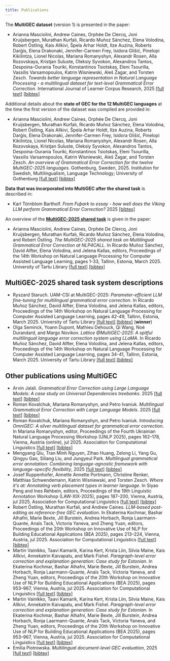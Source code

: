 ```yaml
---
title: Publications
---
```


The __MultiGEC dataset__ (version 1) is presented in the paper:

- Arianna Masciolini, Andrew Caines, Orphée De Clercq, Joni Kruijsbergen, Murathan Kurfalı, Ricardo Muñoz Sánchez, Elena Volodina, Robert Östling, Kais Allkivi, Špela Arhar Holdt, Ilze Auzina, Roberts Darg̀is, Elena Drakonaki, Jennifer-Carmen Frey, Isidora Glišić, Pinelopi Kikilintza, Lionel Nicolas, Mariana Romanyshyn, Alexandr Rosen, Alla Rozovskaya, Kristjan Suluste, Oleksiy Syvokon, Alexandros Tantos, Despoina-Ourania Touriki, Konstantinos Tsiotskas, Eleni Tsourilla, Vassilis Varsamopoulos, Katrin Wisniewski, Aleš Žagar, and Torsten Zesch. _Towards better language representation in Natural Language Processing - a multilingual dataset for text-level Grammatical Error Correction_. International Journal of Learner Corpus Research, 2025 [[full text]](https://www.jbe-platform.com/content/journals/10.1075/ijlcr.24033.mas) [[bibtex]](https://spraakbanken.github.io/multigec-2025/bib/multigec-paper.bib)

Additional details about the __state of GEC for the 12 MultiGEC languages__ at the time the first version of the dataset was compiled are provided in:

- Arianna Masciolini, Andrew Caines, Orphée De Clercq, Joni Kruijsbergen, Murathan Kurfalı, Ricardo Muñoz Sánchez, Elena Volodina, Robert Östling, Kais Allkivi, Špela Arhar Holdt, Ilze Auzina, Roberts Darg̀is, Elena Drakonaki, Jennifer-Carmen Frey, Isidora Glišić, Pinelopi Kikilintza, Lionel Nicolas, Mariana Romanyshyn, Alexandr Rosen, Alla Rozovskaya, Kristjan Suluste, Oleksiy Syvokon, Alexandros Tantos, Despoina-Ourania Touriki, Konstantinos Tsiotskas, Eleni Tsourilla, Vassilis Varsamopoulos, Katrin Wisniewski, Aleš Žagar, and Torsten Zesch. _An overview of Grammatical Error Correction for the twelve MultiGEC-2025 languages_. Gothenburg, Sweden, 2025. Institution for Swedish, Multilingualism, Language Technology; University of Gothenburg [[full text]](https://hdl.handle.net/2077/84800) [[bibtex]](https://spraakbanken.github.io/multigec-2025/bib/multigec-state.bib)

__Data that was incorporated into MultiGEC after the shared task__ is described in:

- Karl Törnblom Bartholf. _From Fuþark to essay - how well does the Viking LLM perform Grammatical Error Correction?_ 2025 [[bibtex]](https://spraakbanken.github.io/multigec-2025/bib/multigec-thesis-futhark.bib)

An overview of the __[MultiGEC-2025 shared task](https://spraakbanken.github.io/multigec-2025/shared_task.html)__ is given in the paper:

- Arianna Masciolini, Andrew Caines, Orphée De Clercq, Joni Kruijsbergen, Murathan Kurfalı, Ricardo Muñoz Sánchez, Elena Volodina, and Robert Östling. _The MultiGEC-2025 shared task on Multilingual Grammatical Error Correction at NLP4CALL_. In Ricardo Muñoz Sánchez, David Alfter, Elena Volodina, and Jelena Kallas, editors, Proceedings of the 14th Workshop on Natural Language Processing for Computer Assisted Language Learning, pages 1-33, Tallinn, Estonia, March 2025. University of Tartu Library [[full text]](https://aclanthology.org/2025.nlp4call-1.1/) [[bibtex]](https://spraakbanken.github.io/multigec-2025/bib/multigec-2025.bib)

## MultiGEC-2025 shared task system descriptions
- Ryszard Staruch. UAM-CSI at MultiGEC-2025: _Parameter-efficient LLM fine-tuning for multilingual grammatical error correction_. In Ricardo Muñoz Sánchez, David Alfter, Elena Volodina, and Jelena Kallas, editors, Proceedings of the 14th Workshop on Natural Language Processing for Computer Assisted Language Learning, pages 42-49, Tallinn, Estonia, March 2025. University of Tartu Library [[full text]](https://aclanthology.org/2025.nlp4call-1.3/) [[bibtex]](https://spraakbanken.github.io/multigec-2025/bib/multigec-2025-uamcsi.bib) (__winner__)
- Olga Seminck, Yoann Dupont, Mathieu Dehouck, Qi Wang, Noé Durandard, and Margo Novikov. _Lattice @MultiGEC-2025: A spitful multilingual language error correction system using LLaMA_. In Ricardo Muñoz Sánchez, David Alfter, Elena Volodina, and Jelena Kallas, editors, Proceedings of the 14th Workshop on Natural Language Processing for Computer Assisted Language Learning, pages 34-41, Tallinn, Estonia, March 2025. University of Tartu Library [[full text]](https://aclanthology.org/2025.nlp4call-1.2/) [[bibtex]](https://spraakbanken.github.io/multigec-2025/bib/multigec-2025-lattice.bib)

## Other publications using MultiGEC
- Arvin Jalali. _Grammatical Error Correction using Large Language Models: A case study on Universal Dependencies treebanks_. 2025 [[full text]](https://www.utupub.fi/bitstream/handle/10024/182490/Jalali_Arvin_Thesis.pdf) [[bibtex]](https://spraakbanken.github.io/multigec-2025/bib/multigec-thesis-ud.bib)
- Roman Kovalchuk, Mariana Romanyshyn, and Petro Ivaniuk. _Multilingual Grammatical Error Correction with Large Language Models_. 2025 [[full text]](https://apps.ucu.edu.ua/wp-content/uploads/2025/06/MS-AMLV-2025-CR-Submission-No-10.pdf) [[bibtex]](https://spraakbanken.github.io/multigec-2025/bib/ukrainian.bib)
- Roman Kovalchuk, Mariana Romanyshyn, and Petro Ivaniuk. _Introducing OmniGEC: A silver multilingual dataset for grammatical error correction_. In Mariana Romanyshyn, editor, Proceedings of the Fourth Ukrainian Natural Language Processing Workshop (UNLP 2025), pages 162–178, Vienna, Austria (online), jul 2025. Association for Computational Linguistics [[full text]](https://aclanthology.org/2025.unlp-1.17/) [[bibtex]]((https://spraakbanken.github.io/multigec-2025/bib/omnigec.bib)) 
- Mengyang Qiu, Tran Minh Nguyen, Zihao Huang, Zelong Li, Yang Gu, Qingyu Gao, Siliang Liu, and Jungyeul Park. _Multilingual grammatical error annotation: Combining language-agnostic framework with language-specific flexibility_, 2025 [[full text]](https://arxiv.org/abs/2506.07719) [[bibtex]]((https://spraakbanken.github.io/multigec-2025/bib/multigec-annot.bib)) 
- Josef Ruppenhofer, Annette Annette Portmann, Christine Renker, Matthias Schwendemann, Katrin Wisniewski, and Torsten Zesch. _Where it's at: Annotating verb placement types in learner language_. In Siyao Peng and Ines Rehbein, editors, Proceedings of the 19th Linguistic Annotation Workshop (LAW-XIX-2025), pages 187–200, Vienna, Austria, jul 2025. Association for Computational Linguistics [[full text]](https://aclanthology.org/2025.law-1.15/) [[bibtex]](https://spraakbanken.github.io/multigec-2025/bib/verb-placement-types.bib)
- Robert Östling, Murathan Kurfali, and Andrew Caines. _LLM-based post-editing as reference-free GEC evaluation_. In Ekaterina Kochmar, Bashar Alhafni, Marie Bexte, Jill Burstein, Andrea Horbach, Ronja Laarmann-Quante, Anaïs Tack, Victoria Yaneva, and Zheng Yuan, editors, Proceedings of the 20th Workshop on Innovative Use of NLP for Building Educational Applications (BEA 2025), pages 213–224, Vienna, Austria, jul 2025. Association for Computational Linguistics [[full text]](https://aclanthology.org/2025.bea-1.16/) [[bibtex]](https://spraakbanken.github.io/multigec-2025/bib/reference-free-eval.bib)
- Martin Vainikko, Taavi Kamarik, Karina Kert, Krista Liin, Silvia Maine, Kais Allkivi, Annekatrin Kaivapalu, and Mark Fishel. _Paragraph-level error correction and explanation generation: Case study for Estonian_. In Ekaterina Kochmar, Bashar Alhafni, Marie Bexte, Jill Burstein, Andrea Horbach, Ronja Laarmann-Quante, Anaïs Tack, Victoria Yaneva, and Zheng Yuan, editors, Proceedings of the 20th Workshop on Innovative Use of NLP for Building Educational Applications (BEA 2025), pages 953–967, Vienna, Austria, jul 2025. Association for Computational Linguistics [[full text]](https://aclanthology.org/2025.bea-1.72/) [[bibtex]](https://spraakbanken.github.io/multigec-2025/bib/estonian.bib)
- Martin Vainikko, Taavi Kamarik, Karina Kert, Krista Liin, Silvia Maine, Kais Allkivi, Annekatrin Kaivapalu, and Mark Fishel. _Paragraph-level error correction and explanation generation: Case study for Estonian_. In Ekaterina Kochmar, Bashar Alhafni, Marie Bexte, Jill Burstein, Andrea Horbach, Ronja Laarmann-Quante, Anaïs Tack, Victoria Yaneva, and Zheng Yuan, editors, Proceedings of the 20th Workshop on Innovative Use of NLP for Building Educational Applications (BEA 2025), pages 953–967, Vienna, Austria, jul 2025. Association for Computational Linguistics [[full text]](https://aclanthology.org/2025.bea-1.59/) [[bibtex]](https://spraakbanken.github.io/multigec-2025/bib/germdetect.bib)
- Emilia Piotrowska. _Multilingual document-level GEC evaluation_, 2025 [[full text]](https://www.diva-portal.org/smash/record.jsf?pid=diva2%3A1964404&dswid=-7144) [[bibtex]](https://spraakbanken.github.io/multigec-2025/bib/doclevel-eval.bib)